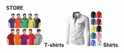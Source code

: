 <!DOCTYPE html>
<html lang="en">
<head>
    <b> STORE </b><br>
</head>
<body>
    <img src="t-shirts.jpg" 
    width="100px" height="100px"> 
    <b> T-shirts </b>
    <img src="shirts.jpg"
    width="100px" height="100px">
    <b> Shirts </b>
</body>